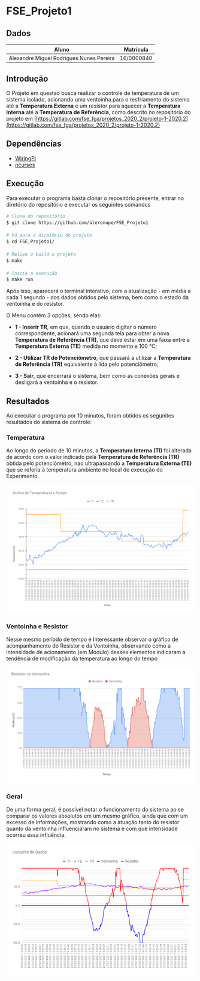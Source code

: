 # FSE_Projeto1

## Dados

| Aluno | Matrícula |
| --- | --- |
| Alexandre Miguel Rodrigues Nunes Pereira | 16/0000840 |

## Introdução

O Projeto em questao busca realizar o controle de temperatura de um sistema isolado, acionando uma ventoinha para o resfriamento do sistema até a **Temperatura Externa** e um resistor para aquecer a **Temperatura Interna** até a **Temperatura de Referência**, como descrito no repositório do projeto em [https://gitlab.com/fse_fga/projetos_2020_2/projeto-1-2020.2](https://gitlab.com/fse_fga/projetos_2020_2/projeto-1-2020.2)

## Dependências

* [WiringPi](http://wiringpi.com/)
* [ncurses](https://invisible-island.net/ncurses/announce.html)

## Execução

Para executar o programa basta clonar o repositório presente, entrar no diretório do repositório e executar os seguintes comandos

``` bash
# Clone do repositório
$ git clone https://github.com/aleronupe/FSE_Projeto1

# Vá para o diretório do projeto
$ cd FSE_Projeto1/

# Relize o build o projeto
$ make

# Inicie a execução
$ make run
```

Após isso, aparecerá o terminal interativo, com a atualização - em média a cada 1 segundo - dos dados obtidos pelo sistema, bem como o estado da ventoinha e do resistor.

O Menu contém 3 opções, sendo elas:

* **1 - Inserir TR**, em que, quando o usuário digitar o número correspondente, acionará uma segunda tela para obter a nova **Temperatura de Referência (TR)**, que deve estar em uma faixa entre a **Temperatura Externa (TE)** medida no momento e 100 °C;

* **2 - Utilizar TR do Potenciômetro**, que passará a utilizar a **Temperatura de Referência (TR)** equivalente à lida pelo potenciômetro;

* **3 - Sair**, que encerrará o sistema, bem como as conexões gerais e desligará a ventoinha e o resistor.

## Resultados 

Ao executar o programa por 10 minutos, foram obtidos os segunites resultados do sistema de controle:

### Temperatura

Ao longo do período de 10 minutos, a **Temperatura Interna (TI)** foi alterada de acordo com o valor indicado pela **Temperatura de Referência (TR)** obtida pelo potenciômetro, nao ultrapassando a **Temperatura Externa (TE)** que se referia à temperatura ambiente no local de execução do Experimento.

![Temperatura vs Tempo](./images/Temperatura-vs-Tempo.png)

### Ventoinha e Resistor

Nesse mesmo período de tempo é Interessante observar o gráfico de acompanhamento do Resistor e da Ventoinha, observando como a intensidade de acionamento (em Módulo) desses elementos indicaram a tendência de modificação da temperatura ao longo do tempo

![Resistor vs Ventoinha.](./images/Resistor-vs-Ventoinha.png)

### Geral

De uma forma geral, é possível notar o funcionamento do sistema ao se comparar os valores absolutos em um mesmo gráfico, ainda que com um excesso de informações, mostrando como a atuação tanto do resistor quanto da ventoinha influenciaram no sistema e com que intensidade ocorreu essa influência.

![Conjunto de Dados](./images/Conjunto-de-Dados.png)


